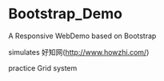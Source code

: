 # Bootstrap_Demo
A Responsive WebDemo based on Bootstrap

simulates 好知网(http://www.howzhi.com/)

practice Grid system
